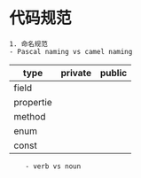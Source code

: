 # 代码规范 
    1. 命名规范
    - Pascal naming vs camel naming
| type | private | public | 
| - | :-: | -: | 
| field |  |   | 
| propertie |   |   | 
| method |   |   |
| enum |   |   |
| const |||

        - verb vs noun